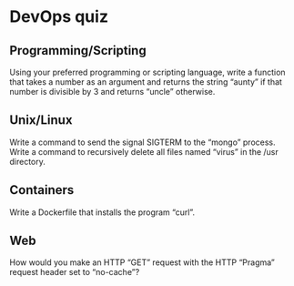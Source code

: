# DevOps quiz

## Programming/Scripting

Using your preferred programming or scripting language, write a function that takes a number as an argument and returns the string “aunty” if that number is divisible by 3 and returns “uncle” otherwise.

## Unix/Linux

Write a command to send the signal SIGTERM to the “mongo” process. 
Write a command to recursively delete all files named “virus” in the /usr directory.

## Containers

Write a Dockerfile that installs the program “curl”.

## Web

How would you make an HTTP “GET” request with the HTTP “Pragma” request header set to “no-cache”?
